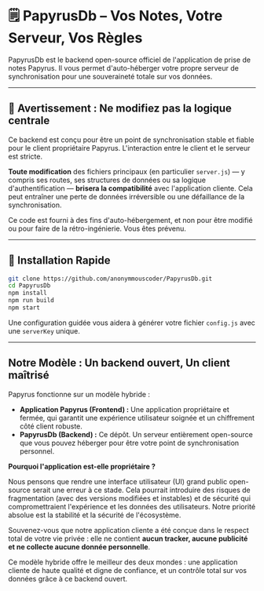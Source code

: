 # 🗒️ PapyrusDb – Vos Notes, Votre Serveur, Vos Règles

PapyrusDb est le backend open-source officiel de l'application de prise de notes Papyrus. Il vous permet d'auto-héberger votre propre serveur de synchronisation pour une souveraineté totale sur vos données.

---

## 🚨 Avertissement : Ne modifiez pas la logique centrale

Ce backend est conçu pour être un point de synchronisation stable et fiable pour le client propriétaire Papyrus. L'interaction entre le client et le serveur est stricte.

**Toute modification** des fichiers principaux (en particulier `server.js`) — y compris ses routes, ses structures de données ou sa logique d'authentification — **brisera la compatibilité** avec l'application cliente. Cela peut entraîner une perte de données irréversible ou une défaillance de la synchronisation.

Ce code est fourni à des fins d'auto-hébergement, et non pour être modifié ou pour faire de la rétro-ingénierie. Vous êtes prévenu.

---

## 🚀 Installation Rapide

```bash
git clone https://github.com/anonymmouscoder/PapyrusDb.git
cd PapyrusDb
npm install
npm run build
npm start
```

Une configuration guidée vous aidera à générer votre fichier `config.js` avec une `serverKey` unique.

---

## Notre Modèle : Un backend ouvert, Un client maîtrisé

Papyrus fonctionne sur un modèle hybride :

*   **Application Papyrus (Frontend) :** Une application propriétaire et fermée, qui garantit une expérience utilisateur soignée et un chiffrement côté client robuste.
*   **PapyrusDb (Backend) :** Ce dépôt. Un serveur entièrement open-source que vous pouvez héberger pour être votre point de synchronisation personnel.

**Pourquoi l'application est-elle propriétaire ?**

Nous pensons que rendre une interface utilisateur (UI) grand public open-source serait une erreur à ce stade. Cela pourrait introduire des risques de fragmentation (avec des versions modifiées et instables) et de sécurité qui compromettraient l'expérience et les données des utilisateurs. Notre priorité absolue est la stabilité et la sécurité de l'écosystème.

Souvenez-vous que notre application cliente a été conçue dans le respect total de votre vie privée : elle ne contient **aucun tracker, aucune publicité et ne collecte aucune donnée personnelle**.

Ce modèle hybride offre le meilleur des deux mondes : une application cliente de haute qualité et digne de confiance, et un contrôle total sur vos données grâce à ce backend ouvert.
